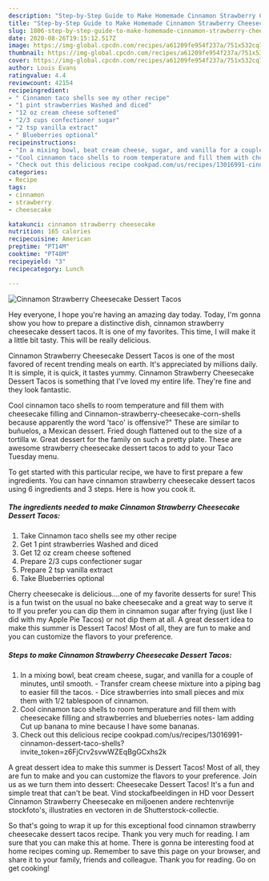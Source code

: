 ```yaml
---
description: "Step-by-Step Guide to Make Homemade Cinnamon Strawberry Cheesecake Dessert Tacos"
title: "Step-by-Step Guide to Make Homemade Cinnamon Strawberry Cheesecake Dessert Tacos"
slug: 1806-step-by-step-guide-to-make-homemade-cinnamon-strawberry-cheesecake-dessert-tacos
date: 2020-08-26T19:15:12.517Z
image: https://img-global.cpcdn.com/recipes/a61209fe954f237a/751x532cq70/cinnamon-strawberry-cheesecake-dessert-tacos-recipe-main-photo.jpg
thumbnail: https://img-global.cpcdn.com/recipes/a61209fe954f237a/751x532cq70/cinnamon-strawberry-cheesecake-dessert-tacos-recipe-main-photo.jpg
cover: https://img-global.cpcdn.com/recipes/a61209fe954f237a/751x532cq70/cinnamon-strawberry-cheesecake-dessert-tacos-recipe-main-photo.jpg
author: Louis Evans
ratingvalue: 4.4
reviewcount: 42154
recipeingredient:
- " Cinnamon taco shells see my other recipe"
- "1 pint strawberries Washed and diced"
- "12 oz cream cheese softened"
- "2/3 cups confectioner sugar"
- "2 tsp vanilla extract"
- " Blueberries optional"
recipeinstructions:
- "In a mixing bowl, beat cream cheese, sugar, and vanilla for a couple of minutes, until smooth.  Transfer cream cheese mixture into a piping bag to easier fill the tacos.  Dice strawberries into small pieces and mix them with 1/2 tablespoon of cinnamon."
- "Cool cinnamon taco shells to room temperature and fill them with cheesecake filling and strawberries and blueberries notes- Iam adding Cut up banana to mine because I have some bananas."
- "Check out this delicious recipe cookpad.com/us/recipes/13016991-cinnamon-dessert-taco-shells?invite_token=z6FjCrv2svwWZEqBgGCxhs2k"
categories:
- Recipe
tags:
- cinnamon
- strawberry
- cheesecake

katakunci: cinnamon strawberry cheesecake 
nutrition: 165 calories
recipecuisine: American
preptime: "PT14M"
cooktime: "PT48M"
recipeyield: "3"
recipecategory: Lunch

---
```



![Cinnamon Strawberry Cheesecake Dessert Tacos](https://img-global.cpcdn.com/recipes/a61209fe954f237a/751x532cq70/cinnamon-strawberry-cheesecake-dessert-tacos-recipe-main-photo.jpg)

Hey everyone, I hope you're having an amazing day today. Today, I'm gonna show you how to prepare a distinctive dish, cinnamon strawberry cheesecake dessert tacos. It is one of my favorites. This time, I will make it a little bit tasty. This will be really delicious.

Cinnamon Strawberry Cheesecake Dessert Tacos is one of the most favored of recent trending meals on earth. It's appreciated by millions daily. It is simple, it is quick, it tastes yummy. Cinnamon Strawberry Cheesecake Dessert Tacos is something that I've loved my entire life. They're fine and they look fantastic.

Cool cinnamon taco shells to room temperature and fill them with cheesecake filling and Cinnamon-strawberry-cheesecake-corn-shells because apparently the word &#39;taco&#39; is offensive?&#34; These are similar to buñuelos, a Mexican dessert. Fried dough flattened out to the size of a tortilla w. Great dessert for the family on such a pretty plate. These are awesome strawberry cheesecake dessert tacos to add to your Taco Tuesday menu.


To get started with this particular recipe, we have to first prepare a few ingredients. You can have cinnamon strawberry cheesecake dessert tacos using 6 ingredients and 3 steps. Here is how you cook it.

<!--inarticleads1-->

##### The ingredients needed to make Cinnamon Strawberry Cheesecake Dessert Tacos:

1. Take  Cinnamon taco shells see my other recipe
1. Get 1 pint strawberries Washed and diced
1. Get 12 oz cream cheese softened
1. Prepare 2/3 cups confectioner sugar
1. Prepare 2 tsp vanilla extract
1. Take  Blueberries optional


Cherry cheesecake is delicious….one of my favorite desserts for sure! This is a fun twist on the usual no bake cheesecake and a great way to serve it to If you prefer you can dip them in cinnamon sugar after frying (just like I did with my Apple Pie Tacos) or not dip them at all. A great dessert idea to make this summer is Dessert Tacos! Most of all, they are fun to make and you can customize the flavors to your preference. 

<!--inarticleads2-->

##### Steps to make Cinnamon Strawberry Cheesecake Dessert Tacos:

1. In a mixing bowl, beat cream cheese, sugar, and vanilla for a couple of minutes, until smooth.  - Transfer cream cheese mixture into a piping bag to easier fill the tacos.  - Dice strawberries into small pieces and mix them with 1/2 tablespoon of cinnamon.
1. Cool cinnamon taco shells to room temperature and fill them with cheesecake filling and strawberries and blueberries notes- Iam adding Cut up banana to mine because I have some bananas.
1. Check out this delicious recipe cookpad.com/us/recipes/13016991-cinnamon-dessert-taco-shells?invite_token=z6FjCrv2svwWZEqBgGCxhs2k


A great dessert idea to make this summer is Dessert Tacos! Most of all, they are fun to make and you can customize the flavors to your preference. Join us as we turn them into dessert: Cheesecake Dessert Tacos! It&#39;s a fun and simple treat that can&#39;t be beat. Vind stockafbeeldingen in HD voor Dessert Cinnamon Strawberry Cheesecake en miljoenen andere rechtenvrije stockfoto&#39;s, illustraties en vectoren in de Shutterstock-collectie. 

So that's going to wrap it up for this exceptional food cinnamon strawberry cheesecake dessert tacos recipe. Thank you very much for reading. I am sure that you can make this at home. There is gonna be interesting food at home recipes coming up. Remember to save this page on your browser, and share it to your family, friends and colleague. Thank you for reading. Go on get cooking!
